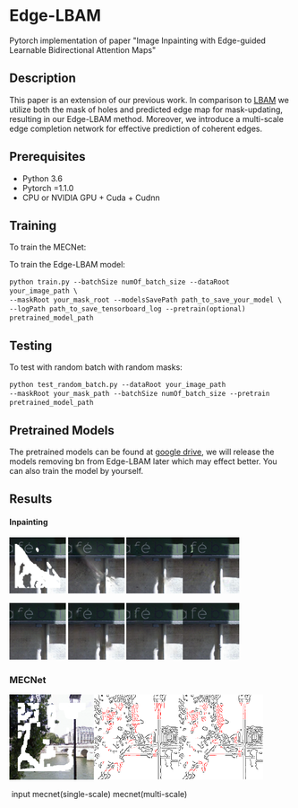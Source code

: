 # Edge-LBAM
Pytorch implementation of paper "Image Inpainting with Edge-guided Learnable Bidirectional Attention Maps"

## Description

This paper is an extension of our previous work. In comparison to [LBAM](https://openaccess.thecvf.com/content_ICCV_2019/papers/Xie_Image_Inpainting_With_Learnable_Bidirectional_Attention_Maps_ICCV_2019_paper.pdf) we utilize both the mask of holes
and predicted edge map for mask-updating, resulting in our Edge-LBAM method. Moreover, we introduce a multi-scale
edge completion network for effective prediction of coherent edges.

## Prerequisites

- Python 3.6
- Pytorch =1.1.0 
- CPU or NVIDIA GPU + Cuda + Cudnn

## Training

To train the MECNet:



To train the Edge-LBAM model:

```
python train.py --batchSize numOf_batch_size --dataRoot your_image_path \
--maskRoot your_mask_root --modelsSavePath path_to_save_your_model \
--logPath path_to_save_tensorboard_log --pretrain(optional) pretrained_model_path
```

## Testing

To test with random batch with random masks:

```
python test_random_batch.py --dataRoot your_image_path
--maskRoot your_mask_path --batchSize numOf_batch_size --pretrain pretrained_model_path
```

## Pretrained Models

 The pretrained models can be found at [google drive](https://drive.google.com/drive/folders/1iilIU0U7fOYjYlRB7bZjN5oLNCeLoW-R?usp=sharing), we will release the models removing bn from Edge-LBAM later which may effect better. You can also train the model by yourself.

## Results

#### Inpainting
<img src="https://github.com/wds1998/Edge-LBAM/blob/main/examples/input28-1.png?raw=true" width="20%"/> <img src="https://github.com/wds1998/Edge-LBAM/blob/main/examples/gl28-1.png?raw=true" width = "20%"/> <img src="https://github.com/wds1998/Edge-LBAM/blob/main/examples/pconv28-1.png?raw=true" width="20%"/><img src="https://github.com/wds1998/Edge-LBAM/blob/main/examples/gc28-1.png?raw=true" width="20%"/>

<img src="https://github.com/wds1998/Edge-LBAM/blob/main/examples/ec28-1.png?raw=true" width="20%"/> <img src="https://github.com/wds1998/Edge-LBAM/blob/main/examples/MEDFE28-1.png?raw=true" width = "20%"/> <img src="https://github.com/wds1998/Edge-LBAM/blob/main/examples/ours28-1.png?raw=true" width="20%"/><img src="https://github.com/wds1998/Edge-LBAM/blob/main/examples/GT28-1.png?raw=true" width="20%"/>    

### MECNet

 <img src=examples\input1.png width=30%/><img src=examples\edge_mecnet(s)_1.png width=30%/><img src=examples\edge_mecnet_1.png width=30%/>

​                                 input                                                             mecnet(single-scale)                                  mecnet(multi-scale)
